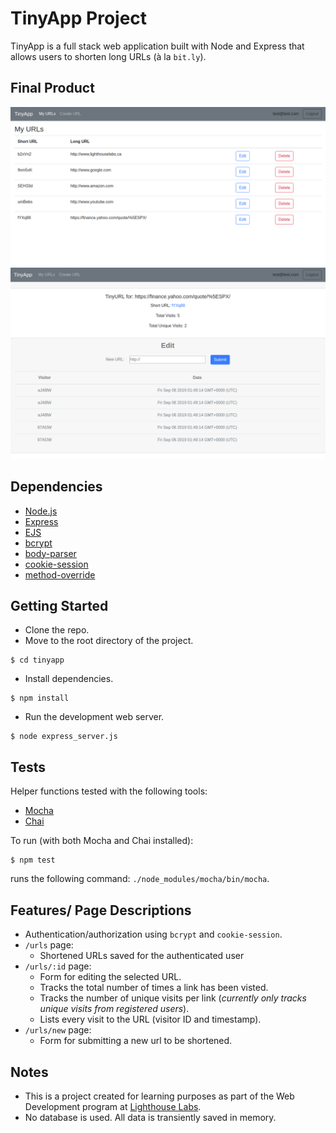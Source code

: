 # TinyApp Project

TinyApp is a full stack web application built with Node and Express that allows users to shorten long URLs (à la `bit.ly`).

## Final Product

!["urls landing page"](https://github.com/anthonykao10/tinyapp/blob/master/docs/urls-index.png?raw=true)
!["screenshot description"](https://github.com/anthonykao10/tinyapp/blob/master/docs/edit.png?raw=true)

## Dependencies

- [Node.js](https://nodejs.org/en/)
- [Express](https://expressjs.com/)
- [EJS](https://ejs.co/)
- [bcrypt](https://github.com/kelektiv/node.bcrypt.js)
- [body-parser](https://github.com/expressjs/body-parser)
- [cookie-session](https://github.com/expressjs/cookie-session)
- [method-override](https://github.com/expressjs/method-override)

## Getting Started

- Clone the repo.
- Move to the root directory of the project.
```
$ cd tinyapp
```
- Install dependencies.
```
$ npm install
```
- Run the development web server.
```
$ node express_server.js
```

## Tests
Helper functions tested with the following tools:
  - [Mocha](https://mochajs.org/)
  - [Chai](https://www.chaijs.com/)

To run (with both Mocha and Chai installed): 
```
$ npm test
```
runs the following command: `./node_modules/mocha/bin/mocha`.

## Features/ Page Descriptions
- Authentication/authorization using `bcrypt` and `cookie-session`.
- `/urls` page:
  - Shortened URLs saved for the authenticated user
- `/urls/:id` page:
  - Form for editing the selected URL.
  - Tracks the total number of times a link has been visted.
  - Tracks the number of unique visits per link (*currently only tracks unique visits from registered users*).
  - Lists every visit to the URL (visitor ID and timestamp).
- `/urls/new` page:
  - Form for submitting a new url to be shortened.

## Notes
- This is a project created for learning purposes as part of the Web Development program at [Lighthouse Labs](https://www.lighthouselabs.ca/web-bootcamp).
- No database is used. All data is transiently saved in memory.